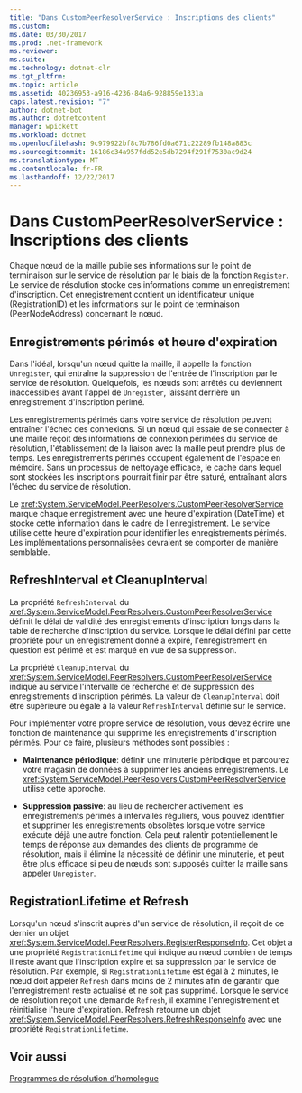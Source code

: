 ```yaml
---
title: "Dans CustomPeerResolverService : Inscriptions des clients"
ms.custom: 
ms.date: 03/30/2017
ms.prod: .net-framework
ms.reviewer: 
ms.suite: 
ms.technology: dotnet-clr
ms.tgt_pltfrm: 
ms.topic: article
ms.assetid: 40236953-a916-4236-84a6-928859e1331a
caps.latest.revision: "7"
author: dotnet-bot
ms.author: dotnetcontent
manager: wpickett
ms.workload: dotnet
ms.openlocfilehash: 9c979922bf8c7b786fd0a671c22289fb148a883c
ms.sourcegitcommit: 16186c34a957fdd52e5db7294f291f7530ac9d24
ms.translationtype: MT
ms.contentlocale: fr-FR
ms.lasthandoff: 12/22/2017
---
```

# <a name="inside-the-custompeerresolverservice-client-registrations"></a>Dans CustomPeerResolverService : Inscriptions des clients
Chaque nœud de la maille publie ses informations sur le point de terminaison sur le service de résolution par le biais de la fonction `Register`. Le service de résolution stocke ces informations comme un enregistrement d'inscription. Cet enregistrement contient un identificateur unique (RegistrationID) et les informations sur le point de terminaison (PeerNodeAddress) concernant le nœud.  
  
## <a name="stale-records-and-expiration-time"></a>Enregistrements périmés et heure d'expiration  
 Dans l'idéal, lorsqu'un nœud quitte la maille, il appelle la fonction `Unregister`, qui entraîne la suppression de l'entrée de l'inscription par le service de résolution. Quelquefois, les nœuds sont arrêtés ou deviennent inaccessibles avant l'appel de `Unregister`, laissant derrière un enregistrement d'inscription périmé.  
  
 Les enregistrements périmés dans votre service de résolution peuvent entraîner l'échec des connexions. Si un nœud qui essaie de se connecter à une maille reçoit des informations de connexion périmées du service de résolution, l'établissement de la liaison avec la maille peut prendre plus de temps. Les enregistrements périmés occupent également de l'espace en mémoire. Sans un processus de nettoyage efficace, le cache dans lequel sont stockées les inscriptions pourrait finir par être saturé, entraînant alors l'échec du service de résolution.  
  
 Le <xref:System.ServiceModel.PeerResolvers.CustomPeerResolverService> marque chaque enregistrement avec une heure d'expiration (DateTime) et stocke cette information dans le cadre de l'enregistrement. Le service utilise cette heure d'expiration pour identifier les enregistrements périmés. Les implémentations personnalisées devraient se comporter de manière semblable.  
  
## <a name="refreshinterval-and-cleanupinterval"></a>RefreshInterval et CleanupInterval  
 La propriété `RefreshInterval` du <xref:System.ServiceModel.PeerResolvers.CustomPeerResolverService> définit le délai de validité des enregistrements d'inscription longs dans la table de recherche d'inscription du service. Lorsque le délai défini par cette propriété pour un enregistrement donné a expiré, l'enregistrement en question est périmé et est marqué en vue de sa suppression.  
  
 La propriété `CleanupInterval` du <xref:System.ServiceModel.PeerResolvers.CustomPeerResolverService> indique au service l'intervalle de recherche et de suppression des enregistrements d'inscription périmés. La valeur de `CleanupInterval` doit être supérieure ou égale à la valeur `RefreshInterval` définie sur le service.  
  
 Pour implémenter votre propre service de résolution, vous devez écrire une fonction de maintenance qui supprime les enregistrements d'inscription périmés. Pour ce faire, plusieurs méthodes sont possibles :  
  
-   **Maintenance périodique**: définir une minuterie périodique et parcourez votre magasin de données à supprimer les anciens enregistrements. Le <xref:System.ServiceModel.PeerResolvers.CustomPeerResolverService> utilise cette approche.  
  
-   **Suppression passive**: au lieu de rechercher activement les enregistrements périmés à intervalles réguliers, vous pouvez identifier et supprimer les enregistrements obsolètes lorsque votre service exécute déjà une autre fonction. Cela peut ralentir potentiellement le temps de réponse aux demandes des clients de programme de résolution, mais il élimine la nécessité de définir une minuterie, et peut être plus efficace si peu de nœuds sont supposés quitter la maille sans appeler `Unregister`.  
  
## <a name="registrationlifetime-and-refresh"></a>RegistrationLifetime et Refresh  
 Lorsqu'un nœud s'inscrit auprès d'un service de résolution, il reçoit de ce dernier un objet <xref:System.ServiceModel.PeerResolvers.RegisterResponseInfo>. Cet objet a une propriété `RegistrationLifetime` qui indique au nœud combien de temps il reste avant que l'inscription expire et sa suppression par le service de résolution. Par exemple, si `RegistrationLifetime` est égal à 2 minutes, le nœud doit appeler `Refresh` dans moins de 2 minutes afin de garantir que l'enregistrement reste actualisé et ne soit pas supprimé. Lorsque le service de résolution reçoit une demande `Refresh`, il examine l'enregistrement et réinitialise l'heure d'expiration. Refresh retourne un objet <xref:System.ServiceModel.PeerResolvers.RefreshResponseInfo> avec une propriété `RegistrationLifetime`.  
  
## <a name="see-also"></a>Voir aussi  
 [Programmes de résolution d’homologue](../../../../docs/framework/wcf/feature-details/peer-resolvers.md)
